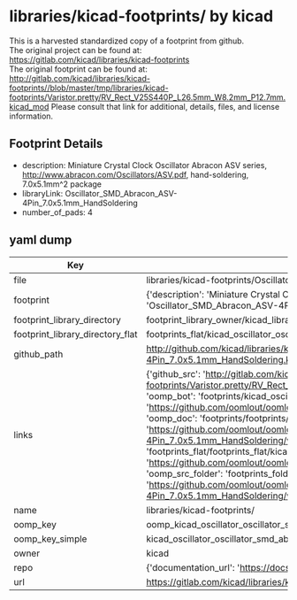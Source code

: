 # libraries/kicad-footprints/ by kicad  
This is a harvested standardized copy of a footprint from github.  
The original project can be found at:  
https://gitlab.com/kicad/libraries/kicad-footprints  
The original footprint can be found at:
http://gitlab.com/kicad/libraries/kicad-footprints//blob/master/tmp/libraries/kicad-footprints/Varistor.pretty/RV_Rect_V25S440P_L26.5mm_W8.2mm_P12.7mm.kicad_mod
Please consult that link for additional, details, files, and license information.  
## Footprint Details
* description: Miniature Crystal Clock Oscillator Abracon ASV series, http://www.abracon.com/Oscillators/ASV.pdf, hand-soldering, 7.0x5.1mm^2 package  
* libraryLink: Oscillator_SMD_Abracon_ASV-4Pin_7.0x5.1mm_HandSoldering  
* number_of_pads: 4  
## yaml dump  
| Key | Value |  
| --- | --- |  
| file | libraries/kicad-footprints/Oscillator.pretty/Oscillator_SMD_Abracon_ASV-4Pin_7.0x5.1mm_HandSoldering.kicad_mod |  
| footprint | {'description': 'Miniature Crystal Clock Oscillator Abracon ASV series, http://www.abracon.com/Oscillators/ASV.pdf, hand-soldering, 7.0x5.1mm^2 package', 'libraryLink': 'Oscillator_SMD_Abracon_ASV-4Pin_7.0x5.1mm_HandSoldering', 'number_of_pads': 4} |  
| footprint_library_directory | footprint_library_owner/kicad_libraries/kicad-footprints/ |  
| footprint_library_directory_flat | footprints_flat/kicad_oscillator_oscillator_smd_abracon_asv_4pin_7_0x5_1mm_handsoldering/working |  
| github_path | http://github.com/kicad/libraries/kicad-footprints//blob/master/tmp/libraries/kicad-footprints/Oscillator.pretty/Oscillator_SMD_Abracon_ASV-4Pin_7.0x5.1mm_HandSoldering.kicad_mod |  
| links | {'github_src': 'http://gitlab.com/kicad/libraries/kicad-footprints//blob/master/tmp/libraries/kicad-footprints/Varistor.pretty/RV_Rect_V25S440P_L26.5mm_W8.2mm_P12.7mm.kicad_mod', 'github_src_repo': 'https://gitlab.com/kicad/libraries/kicad-footprints', 'oomp_bot': 'footprints/kicad_oscillator_oscillator_smd_abracon_asv_4pin_7_0x5_1mm_handsoldering/working', 'oomp_bot_github': 'https://github.com/oomlout/oomlout_oomp_footprint_bot/tree/main/footprints/kicad_oscillator_oscillator_smd_abracon_asv_4pin_7_0x5_1mm_handsoldering/working', 'oomp_doc': 'footprints/footprints/kicad/Oscillator/Oscillator_SMD_Abracon_ASV-4Pin_7.0x5.1mm_HandSoldering/working/', 'oomp_doc_github': 'https://github.com/oomlout/oomlout_oomp_footprint_doc/tree/main/footprints/footprints/kicad/Oscillator/Oscillator_SMD_Abracon_ASV-4Pin_7.0x5.1mm_HandSoldering/working', 'oomp_src_flat': 'footprints_flat/footprints_flat/kicad_oscillator_oscillator_smd_abracon_asv_4pin_7_0x5_1mm_handsoldering/working', 'oomp_src_flat_github': 'https://github.com/oomlout/oomlout_oomp_footprint_src/tree/main/footprints_flat/kicad_oscillator_oscillator_smd_abracon_asv_4pin_7_0x5_1mm_handsoldering/working', 'oomp_src_folder': 'footprints_folder/footprints_folder/kicad/Oscillator/Oscillator_SMD_Abracon_ASV-4Pin_7.0x5.1mm_HandSoldering/working', 'oomp_src_folder_github': 'https://github.com/oomlout/oomlout_oomp_footprint_src/tree/main/footprints_folder/kicad/Oscillator/Oscillator_SMD_Abracon_ASV-4Pin_7.0x5.1mm_HandSoldering/working'} |  
| name | libraries/kicad-footprints/ |  
| oomp_key | oomp_kicad_oscillator_oscillator_smd_abracon_asv_4pin_7_0x5_1mm_handsoldering |  
| oomp_key_simple | kicad_oscillator_oscillator_smd_abracon_asv_4pin_7_0x5_1mm_handsoldering |  
| owner | kicad |  
| repo | {'documentation_url': 'https://docs.github.com/rest/repos/repos#get-a-repository', 'message': 'Not Found'} |  
| url | https://gitlab.com/kicad/libraries/kicad-footprints |  

